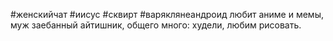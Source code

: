 #женскийчат #иисус #сквирт 
#варяклянеандроид
любит аниме и мемы, муж заебанный айтишник, общего много: худели, любим рисовать.

